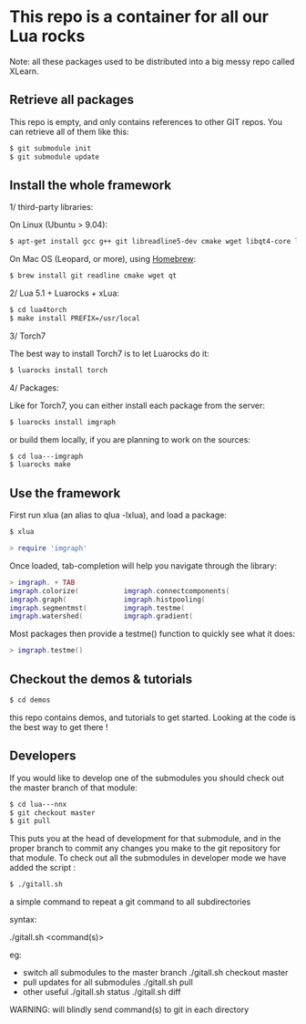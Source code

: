 
# This repo is a container for all our Lua rocks

Note: all these packages used to be distributed into a big messy repo 
called XLearn.

## Retrieve all packages

This repo is empty, and only contains references to other GIT
repos. You can retrieve all of them like this:

```sh
$ git submodule init
$ git submodule update
```

## Install the whole framework

1/ third-party libraries:

On Linux (Ubuntu > 9.04):

``` sh
$ apt-get install gcc g++ git libreadline5-dev cmake wget libqt4-core libqt4-gui libqt4-dev
```

On Mac OS (Leopard, or more), using [Homebrew](http://mxcl.github.com/homebrew/):

``` sh
$ brew install git readline cmake wget qt
```

2/ Lua 5.1 + Luarocks + xLua:

``` sh
$ cd lua4torch
$ make install PREFIX=/usr/local
```

3/ Torch7

The best way to install Torch7 is to let Luarocks do it:

``` sh
$ luarocks install torch
```

4/ Packages:

Like for Torch7, you can either install each package from the 
server:

``` sh
$ luarocks install imgraph
```

or build them locally, if you are planning to work on the sources:

``` sh
$ cd lua---imgraph
$ luarocks make
```

## Use the framework

First run xlua (an alias to qlua -lxlua), and load a package:

``` sh
$ xlua
``` 

``` lua
> require 'imgraph'
```

Once loaded, tab-completion will help you navigate through the
library:

``` lua
> imgraph. + TAB
imgraph.colorize(           imgraph.connectcomponents(  
imgraph.graph(              imgraph.histpooling(        
imgraph.segmentmst(         imgraph.testme(             
imgraph.watershed(          imgraph.gradient(
```

Most packages then provide a testme() function to quickly see
what it does:

``` lua
> imgraph.testme()
```

## Checkout the demos & tutorials

``` sh
$ cd demos
``` 

this repo contains demos, and tutorials to get started. Looking
at the code is the best way to get there !

## Developers

If you would like to develop one of the submodules you should check
out the master branch of that module: 

``` sh
$ cd lua---nnx
$ git checkout master
$ git pull
```

This puts you at the head of development for that submodule, and in
the proper branch to commit any changes you make to the git repository
for that module.  To check out all the submodules in developer mode we
have added the script :

``` sh
$ ./gitall.sh
```
  a simple command to repeat a git command to all subdirectories

syntax:

  ./gitall.sh <command(s)>

eg:

 + switch all submodules to the master branch
  ./gitall.sh checkout master
 + pull updates for all submodules
  ./gitall.sh pull
 + other useful
  ./gitall.sh status
  ./gitall.sh diff

WARNING: will blindly send command(s) to git in each directory
